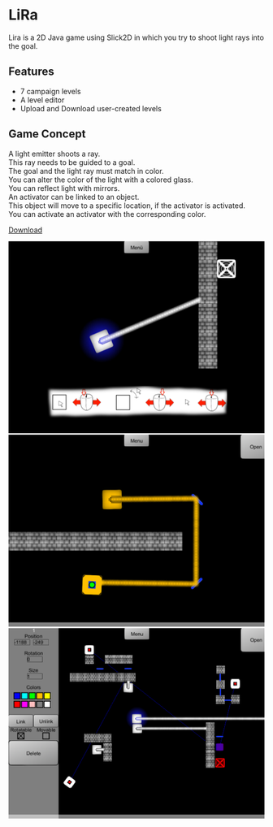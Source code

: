 # LiRa
Lira is a 2D Java game using Slick2D in which you try to shoot light rays into the goal.  
## Features 
- 7 campaign levels 
- A level editor 
- Upload and Download user-created levels 
## Game Concept 
A light emitter shoots a ray.  
This ray needs to be guided to a goal.  
The goal and the light ray must match in color.  
You can alter the color of the light with a colored glass.  
You can reflect light with mirrors.  
An activator can be linked to an object.  
This object will move to a specific location, if the activator is activated.  
You can activate an activator with the corresponding color.  

[Download](https://www.dropbox.com/s/e2encctcx6pz2op/LiRa.zip?dl=0) 


![](Pictures/Example.png)  
![](Pictures/Example3.png)  
![](Pictures/Leveleditor.png)  
